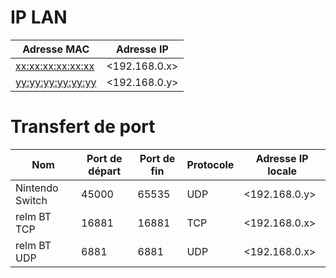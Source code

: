 IP LAN
======

| Adresse MAC         | Adresse IP    |
|---------------------|---------------|
| <xx:xx:xx:xx:xx:xx> | <192.168.0.x> |
| <yy:yy:yy:yy:yy:yy> | <192.168.0.y> |


Transfert de port
=================

| Nom             | Port de départ | Port de fin | Protocole | Adresse IP locale |
|-----------------|----------------|-------------|-----------|-------------------|
| Nintendo Switch |          45000 |       65535 | UDP       | <192.168.0.y>     |
| relm  BT TCP    |          16881 |       16881 | TCP       | <192.168.0.x>     |
| relm  BT UDP    |           6881 |        6881 | UDP       | <192.168.0.x>     |
